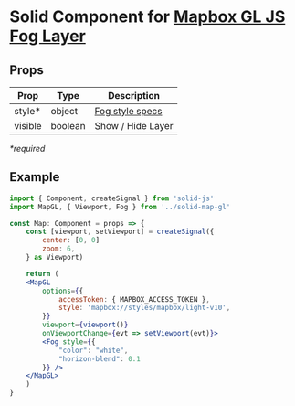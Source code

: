 # Solid Component for [Mapbox GL JS Fog Layer](https://docs.mapbox.com/mapbox-gl-js/style-spec/fog/)

## Props

| Prop    | Type    | Description                                                             |
| ------- | ------- | ----------------------------------------------------------------------- |
| style\* | object  | [Fog style specs](https://docs.mapbox.com/mapbox-gl-js/style-spec/fog/) |
| visible | boolean | Show / Hide Layer                                                       |

_\*required_

## Example

```jsx
import { Component, createSignal } from 'solid-js'
import MapGL, { Viewport, Fog } from '../solid-map-gl'

const Map: Component = props => {
    const [viewport, setViewport] = createSignal({
        center: [0, 0]
        zoom: 6,
    } as Viewport)

    return (
    <MapGL
        options={{
            accessToken: { MAPBOX_ACCESS_TOKEN },
            style: 'mapbox://styles/mapbox/light-v10',
        }}
        viewport={viewport()}
        onViewportChange={evt => setViewport(evt)}>
        <Fog style={{
            "color": "white",
            "horizon-blend": 0.1
        }} />
    </MapGL>
    )
}
```
